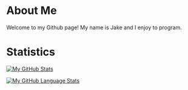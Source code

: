 # About Me
Welcome to my Github page! My name is Jake and I enjoy to program.


# Statistics

[![My GitHub Stats](https://github-readme-stats.vercel.app/api/?username=jx4e&count_private=true&theme=tokyonight&showicons=true)]()


[![My GitHub Language Stats](https://github-readme-stats.vercel.app/api/top-langs/?username=jx4e&langs_count=5&theme=tokyonight)]()

